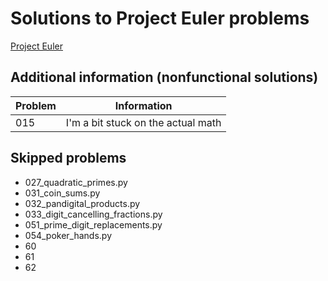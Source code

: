 # Solutions to Project Euler problems

[Project Euler](https://projecteuler.net/archives)

## Additional information (nonfunctional solutions)

| Problem | Information                                    |
| ------- | ---------------------------------------------- |
| 015     | I'm a bit stuck on the actual math             |

## Skipped problems

- 027_quadratic_primes.py
- 031_coin_sums.py
- 032_pandigital_products.py
- 033_digit_cancelling_fractions.py
- 051_prime_digit_replacements.py
- 054_poker_hands.py
- 60
- 61
- 62
